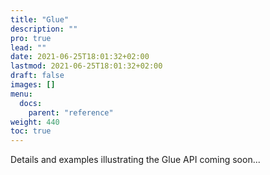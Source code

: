 ```yaml
---
title: "Glue"
description: ""
pro: true
lead: ""
date: 2021-06-25T18:01:32+02:00
lastmod: 2021-06-25T18:01:32+02:00
draft: false
images: []
menu:
  docs:
    parent: "reference"
weight: 440
toc: true
---
```


Details and examples illustrating the Glue API coming soon...
